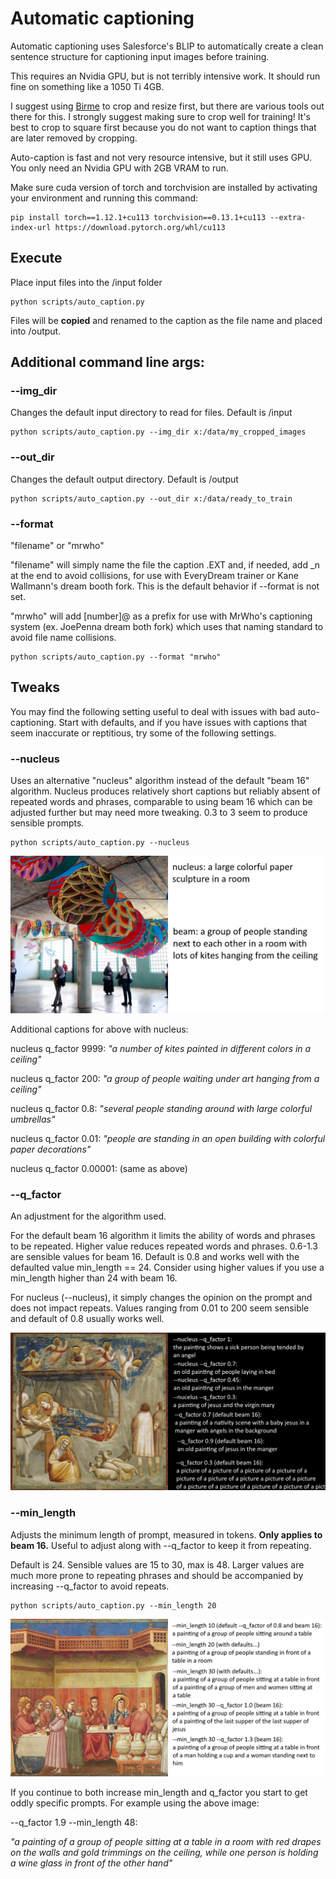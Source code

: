 # Automatic captioning

Automatic captioning uses Salesforce's BLIP to automatically create a clean sentence structure for captioning input images before training.

This requires an Nvidia GPU, but is not terribly intensive work.  It should run fine on something like a 1050 Ti 4GB.

I suggest using [Birme](https://www.birme.net/?target_width=512&target_height=512&auto_focal=false&image_format=webp&quality_jpeg=95&quality_webp=99) to crop and resize first, but there are various tools out there for this.  I strongly suggest making sure to crop well for training!  It's best to crop to square first because you do not want to caption things that are later removed by cropping.

Auto-caption is fast and not very resource intensive, but it still uses GPU.  You only need an Nvidia GPU with 2GB VRAM to run.

Make sure cuda version of torch and torchvision are installed by activating your environment and running this command:

    pip install torch==1.12.1+cu113 torchvision==0.13.1+cu113 --extra-index-url https://download.pytorch.org/whl/cu113

## Execute

Place input files into the /input folder

    python scripts/auto_caption.py

Files will be **copied** and renamed to the caption as the file name and placed into /output. 

## Additional command line args:

### --img_dir

Changes the default input directory to read for files.  Default is /input

    python scripts/auto_caption.py --img_dir x:/data/my_cropped_images

### --out_dir

Changes the default output directory.  Default is /output

    python scripts/auto_caption.py --out_dir x:/data/ready_to_train

### --format

"filename" or "mrwho"

"filename" will simply name the file the caption .EXT and, if needed, add _n at the end to avoid collisions, for use with EveryDream trainer or Kane Wallmann's dream booth fork.  This is the default behavior if --format is not set.

"mrwho" will add \[number\]@ as a prefix for use with MrWho's captioning system (ex. JoePenna dream both fork) which uses that naming standard to avoid file name collisions.

    python scripts/auto_caption.py --format "mrwho"

## Tweaks

You may find the following setting useful to deal with issues with bad auto-captioning.  Start with defaults, and if you have issues with captions that seem inaccurate or reptitious, try some of the following settings. 

### --nucleus

Uses an alternative "nucleus" algorithm instead of the default "beam 16" algorithm.  Nucleus produces relatively short captions but reliably absent of repeated words and phrases, comparable to using beam 16 which can be adjusted further but may need more tweaking. 0.3 to 3 seem to produce sensible prompts.

    python scripts/auto_caption.py --nucleus

![Beam vs Nucleus](../demo/beam_vs_nucleus.webp)

Additional captions for above with nucleus:

nucleus q_factor 9999: *"a number of kites painted in different colors in a ceiling"*

nucleus q_factor 200: *"a group of people waiting under art hanging from a ceiling"*

nucleus q_factor 0.8: *"several people standing around with large colorful umbrellas"*

nucleus q_factor 0.01: *"people are standing in an open building with colorful paper decorations"*

nucleus q_factor 0.00001: (same as above)

### --q_factor

An adjustment for the algorithm used. 

For the default beam 16 algorithm it limits the ability of words and phrases to be repeated.  Higher value reduces repeated words and phrases.  0.6-1.3 are sensible values for beam 16.  Default is 0.8 and works well with the defaulted value min_length == 24.  Consider using higher values if you use a min_length higher than 24 with beam 16.

For nucleus (--nucleus), it simply changes the opinion on the prompt and does not impact repeats.  Values ranging from 0.01 to 200 seem sensible and default of 0.8 usually works well.

![Beam vs Nucleus](../demo/beam_vs_nucleus_2.webp)

### --min_length

Adjusts the minimum length of prompt, measured in tokens.  **Only applies to beam 16.**  Useful to adjust along with --q_factor to keep it from repeating.

Default is 24.  Sensible values are 15 to 30, max is 48.  Larger values are much more prone to repeating phrases and should be accompanied by increasing --q_factor to avoid repeats.

    python scripts/auto_caption.py --min_length 20

![Q vs Min for beam](../demo/beam_min_vs_q.webp)

If you continue to both increase min_length and q_factor you start to get oddly specific prompts. For example using the above image:

--q_factor 1.9  --min_length 48: 

*"a painting of a group of people sitting at a table in a room with red drapes on the walls and gold trimmings on the ceiling, while one person is holding a wine glass in front of the other hand"*
